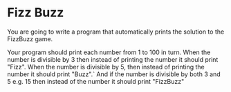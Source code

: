 # Fizz Buzz
You are going to write a program that automatically prints the solution to the FizzBuzz game.

Your program should print each number from 1 to 100 in turn.
When the number is divisible by 3 then instead of printing the number it should print "Fizz".
When the number is divisible by 5, then instead of printing the number it should print "Buzz".`
And if the number is divisible by both 3 and 5 e.g. 15 then instead of the number it should print "FizzBuzz"

